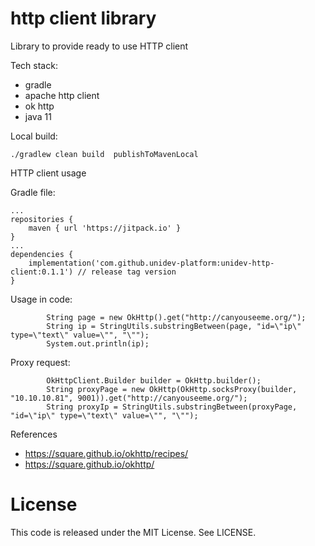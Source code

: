 # http client library

Library to provide ready to use HTTP client 

Tech stack:
 * gradle
 * apache http client
 * ok http
 * java 11

Local build:
```
./gradlew clean build  publishToMavenLocal
```


HTTP client usage

Gradle file:
```
...
repositories {
	maven { url 'https://jitpack.io' }
}
...
dependencies {
	implementation('com.github.unidev-platform:unidev-http-client:0.1.1') // release tag version
}

```
Usage in code:
```
        String page = new OkHttp().get("http://canyouseeme.org/");
        String ip = StringUtils.substringBetween(page, "id=\"ip\" type=\"text\" value=\"", "\"");
        System.out.println(ip);
```

Proxy request:
```
        OkHttpClient.Builder builder = OkHttp.builder();
        String proxyPage = new OkHttp(OkHttp.socksProxy(builder, "10.10.10.81", 9001)).get("http://canyouseeme.org/");
        String proxyIp = StringUtils.substringBetween(proxyPage, "id=\"ip\" type=\"text\" value=\"", "\"");
```

References
* https://square.github.io/okhttp/recipes/
* https://square.github.io/okhttp/


# License

This code is released under the MIT License. See LICENSE.
